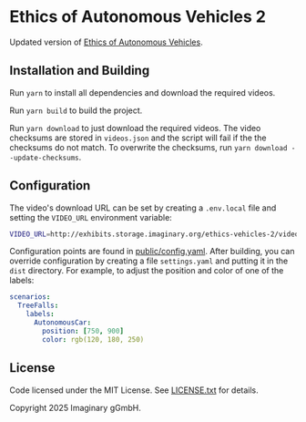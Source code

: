 # Ethics of Autonomous Vehicles 2

Updated version of [Ethics of Autonomous Vehicles](https://github.com/IMAGINARY/ethics-vehicles).

## Installation and Building

Run `yarn` to install all dependencies and download the required videos.

Run `yarn build` to build the project.

Run `yarn download` to just download the required videos. The video checksums are stored in `videos.json` and the script will fail if the the checksums do not match. To overwrite the checksums, run `yarn download --update-checksums`.

## Configuration

The video's download URL can be set by creating a `.env.local` file and setting the `VIDEO_URL` environment variable:

```bash
VIDEO_URL=http://exhibits.storage.imaginary.org/ethics-vehicles-2/videos/v0/
```

Configuration points are found in [public/config.yaml](./public/config.yaml). After building, you can override configuration by creating a file `settings.yaml` and putting it in the `dist` directory. For example, to adjust the position and color of one of the labels:

```yaml
scenarios:
  TreeFalls:
    labels:
      AutonomousCar:
        position: [750, 900]
        color: rgb(120, 180, 250)
```

## License

Code licensed under the MIT License. See [LICENSE.txt](/LICENSE.txt) for details.

Copyright 2025 Imaginary gGmbH.
